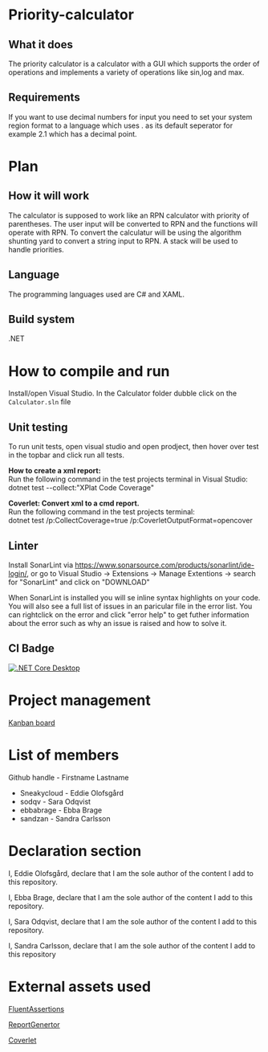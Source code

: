 # Priority-calculator

What it does
-----------
The priority calculator is a calculator with a GUI which supports the order of operations and implements a variety of operations like sin,log and max.

Requirements
-----------
If you want to use decimal numbers for input you need to set your system region format to a language which uses . as its default seperator for example 2.1 which has a decimal point.

Plan
============

How it will work
-----------
The calculator is supposed to work like an RPN calculator with priority of parentheses. The user input will be converted 
to RPN and the functions will operate with RPN. To convert the calculatur will be using the algorithm shunting yard to convert a 
string input to RPN. A stack will be used to handle priorities. 

Language
-----------
The programming languages used are C# and XAML.

Build system
-----------
.NET

How to compile and run
=======
Install/open Visual Studio. In the Calculator folder dubble click on the `Calculator.sln` file

Unit testing
-----------
To run unit tests, open visual studio and open prodject, then hover over test in the topbar and click run all tests.


**How to create a xml report:**  
Run the following command in the test projects terminal in Visual Studio:  
dotnet test --collect:"XPlat Code Coverage"


**Coverlet: Convert xml to a cmd report.**  
Run the following command in the test projects terminal:  
dotnet test /p:CollectCoverage=true /p:CoverletOutputFormat=opencover

Linter
---------------------
Install SonarLint via https://www.sonarsource.com/products/sonarlint/ide-login/, 
or go to Visual Studio -> Extensions -> Manage Extentions -> search for "SonarLint" and click on "DOWNLOAD"

When SonarLint is installed you will se inline syntax highlights on your code. You will also see a full list of issues in an 
paricular file in the error list. You can rightclick on the error and click "error help" to get futher information about 
the error such as why an issue is raised and how to solve it. 

CI Badge
---------------------
[![.NET Core Desktop](https://github.com/Sneakycloud/Priority-calculator/actions/workflows/dotnet-desktop.yml/badge.svg)](https://github.com/Sneakycloud/Priority-calculator/actions/workflows/dotnet-desktop.yml)

Project management
=======
[Kanban board](https://github.com/users/Sneakycloud/projects/1)


List of members
=======
Github handle - Firstname Lastname

* Sneakycloud - Eddie Olofsgård
* sodqv - Sara Odqvist
* ebbabrage - Ebba Brage
* sandzan - Sandra Carlsson



Declaration section
=======

I, Eddie Olofsgård, declare that I am the sole author of the content I add to this repository.

I, Ebba Brage, declare that I am the sole author of the content I add to this repository.

I, Sara Odqvist, declare that I am the sole author of the content I add to this repository.

I, Sandra Carlsson, declare that I am the sole author of the content I add to this repository


External assets used
=======
[FluentAssertions](https://github.com/fluentassertions/fluentassertions)

[ReportGenertor](https://github.com/danielpalme/ReportGenerator)

[Coverlet](https://github.com/coverlet-coverage/coverlet)
